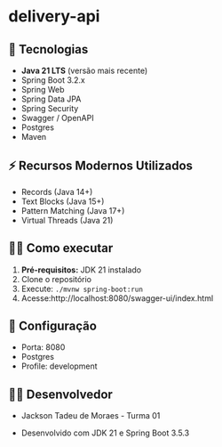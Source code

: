 # delivery-api
## 🚀 Tecnologias
- **Java 21 LTS** (versão mais recente)
- Spring Boot 3.2.x
- Spring Web
- Spring Data JPA
- Spring Security
- Swagger / OpenAPI
- Postgres
- Maven

## ⚡ Recursos Modernos Utilizados
- Records (Java 14+)
- Text Blocks (Java 15+)
- Pattern Matching (Java 17+)
- Virtual Threads (Java 21)

## 🏃‍♂️ Como executar
1. **Pré-requisitos:** JDK 21 instalado
2. Clone o repositório
3. Execute: `./mvnw spring-boot:run`
4. Acesse:http://localhost:8080/swagger-ui/index.html

## 🔧 Configuração
- Porta: 8080
- Postgres
- Profile: development

## 👨‍💻 Desenvolvedor
- Jackson Tadeu de Moraes - Turma 01 

- Desenvolvido com JDK 21 e Spring Boot 3.5.3